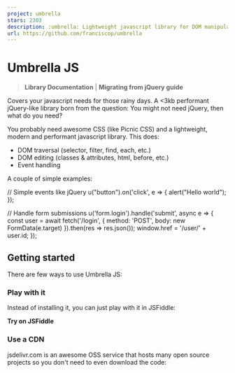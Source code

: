 ```yaml
---
project: umbrella
stars: 2303
description: :umbrella: Lightweight javascript library for DOM manipulation and events
url: https://github.com/franciscop/umbrella
---
```


Umbrella JS
===========

> **Library Documentation** | **Migrating from jQuery guide**

Covers your javascript needs for those rainy days. A <3kb performant jQuery-like library born from the question: You might not need jQuery, then what do you need?

You probably need awesome CSS (like Picnic CSS) and a lightweight, modern and performant javascript library. This does:

-   DOM traversal (selector, filter, find, each, etc.)
-   DOM editing (classes & attributes, html, before, etc.)
-   Event handling

A couple of simple examples:

// Simple events like jQuery
u("button").on('click', e \=> {
  alert("Hello world");
});

// Handle form submissions
u('form.login').handle('submit', async e \=> {
  const user \= await fetch('/login', {
    method: 'POST', body: new FormData(e.target)
  }).then(res \=> res.json());
  window.href \= '/user/' + user.id;
});

Getting started
---------------

There are few ways to use Umbrella JS:

### Play with it

Instead of installing it, you can just play with it in JSFiddle:

**Try on JSFiddle**

### Use a CDN

jsdelivr.com is an awesome OSS service that hosts many open source projects so you don't need to even download the code:

<script src\="https://cdn.jsdelivr.net/npm/umbrellajs"\></script\>

### Install with `npm`

Using npm is a front-end package manager that makes it super-easy to add a new package:

```
npm install umbrellajs
```

### Module support

If you use a front-end module bundler like Webpack or Browserify, `u` is exposed as CommonJS exports. You can pull them in like so:

// ES Modules/Webpack/etc
import u from 'umbrellajs';

// Commonjs
var u \= require('umbrellajs');

### ES Module support

If you use an ES Module, `u` and `ajax` are exposed as ES Module exports. You can pull them in like so:

```
import u from 'umbrellajs/umbrella.esm.js'
```

### Download it

If you like it or prefer to try it locally, just download `umbrella.min.js`:

**Download Umbrella JS**

Add it to your project:

<script src\="umbrella.min.js"\></script\>

Support: IE11+
--------------

Current usage for IE 10- is under 1% for each version (8, 9, 10) so it's not Umbrella's mission to support this. However, those extra seconds gained from loading faster on mobile might be even bigger than that percentage. You should probably test it.

Known, wontfix IE10- bugs:

-   Invalid target element for this operation when trying to use any of these methods on **table**, **tbody**, **thead** or **tr**. Check the issue on StackOverflow. For those elements, this gives an error:
    
    -   `.before()`
    -   `.after()`
    -   `.append()`
    -   `.prepend()`
-   Unable to get property \_\_\_\_ of undefined or null reference since classList is not supported by IE9-. Just use `polyfill.js` and they will work. Affects:
    
    -   `.addClass()`
    -   `.removeClass()`
    -   `.hasClass()`
    -   `.toggleClass()`
-   Choosing multiple options within `<select>` doesn't work with IE10- when using `.serialize()` (and thus `.ajax()`). No idea why, but it's a really corner case. Affects:
    
    -   `.ajax()`
    -   `.serialize()`

Alternatives
------------

-   jQuery
    
-   Zepto
    
-   Bliss
    
-   NodeList
    
-   Micro Framework (many)
    

Author and License
------------------

Created and maintained by Francisco Presencia under the MIT license.

References
----------

-   https://www.bennadel.com/blog/4184-replacing-jquery-110kb-with-umbrella-js-8kb.htm
-   http://www.tutsplanet.com/umbrella-js-alternative-jquery-288/
-   http://www.hongkiat.com/blog/umbrella-js/
-   http://www.catswhocode.com/blog/umbrella-js-a-tiny-yet-powerful-alternative-to-jquery
-   https://webmaster.kitchen/jquery-kutuphanesine-alternatif-umbrellajs-kimdir/
-   https://wmaraci.com/blog/umbrellajs-jquery-alternatifiniz-olmaya-aday-533
-   http://qiita.com/kt3k/items/0da4c0b36c402b96122b
-   https://whatpixel.com/umbrella-js-library/
-   https://gomakethings.com/umbrella-js/
-   https://medium.com/@rintoug/umbrella-js-is-your-alternative-to-jquery-c73fab99061
-   https://lean.codecomputerlove.com/keeping-your-code-dry-with-umbrellajs/
